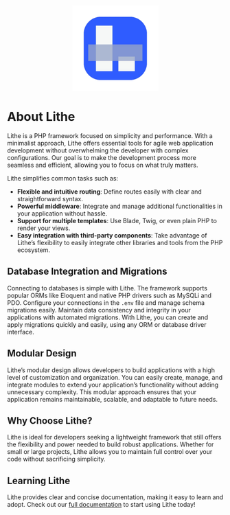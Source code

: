 <p align="center">
  <img src="../lithecore.png" alt="Lithe Logo" width="200"/>
</p>

# About Lithe

Lithe is a PHP framework focused on simplicity and performance. With a minimalist approach, Lithe offers essential tools for agile web application development without overwhelming the developer with complex configurations. Our goal is to make the development process more seamless and efficient, allowing you to focus on what truly matters.

Lithe simplifies common tasks such as:

- **Flexible and intuitive routing**: Define routes easily with clear and straightforward syntax.
- **Powerful middleware**: Integrate and manage additional functionalities in your application without hassle.
- **Support for multiple templates**: Use Blade, Twig, or even plain PHP to render your views.
- **Easy integration with third-party components**: Take advantage of Lithe’s flexibility to easily integrate other libraries and tools from the PHP ecosystem.

## Database Integration and Migrations

Connecting to databases is simple with Lithe. The framework supports popular ORMs like Eloquent and native PHP drivers such as MySQLi and PDO. Configure your connections in the `.env` file and manage schema migrations easily. Maintain data consistency and integrity in your applications with automated migrations. With Lithe, you can create and apply migrations quickly and easily, using any ORM or database driver interface.

## Modular Design

Lithe’s modular design allows developers to build applications with a high level of customization and organization. You can easily create, manage, and integrate modules to extend your application’s functionality without adding unnecessary complexity. This modular approach ensures that your application remains maintainable, scalable, and adaptable to future needs.

## Why Choose Lithe?

Lithe is ideal for developers seeking a lightweight framework that still offers the flexibility and power needed to build robust applications. Whether for small or large projects, Lithe allows you to maintain full control over your code without sacrificing simplicity.

## Learning Lithe

Lithe provides clear and concise documentation, making it easy to learn and adopt. Check out our [full documentation](https://lithephp.vercel.app) to start using Lithe today!
